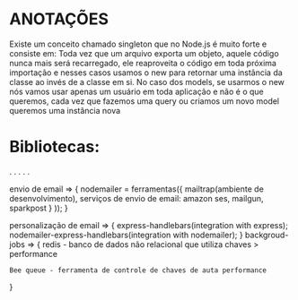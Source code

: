 # ANOTAÇÕES

Existe um conceito chamado singleton que no Node.js é muito forte e consiste em: Toda vez que um arquivo exporta um objeto, aquele código nunca mais será recarregado, ele reaproveita o código em toda próxima importação e nesses casos usamos o new para retornar uma instância da classe ao invés de a classe em si. No caso dos models, se usarmos o new nós vamos usar apenas um usuário em toda aplicação e não é o que queremos, cada vez que fazemos uma query ou criamos um novo model queremos uma instância nova



# Bibliotecas:


.
.
.
.
.

envio de email => {
  nodemailer = ferramentas({
    mailtrap(ambiente de desenvolvimento),
    serviços de envio de email:
      amazon ses,
      mailgun,
      sparkpost
      }
    ));
  }

personalização de email => {
  express-handlebars(integration with express);
  nodemailer-express-handlebars(integration with nodemailer);
}
  backgroud-jobs => {
    redis - banco de dados não relacional que utiliza chaves > performance

    Bee queue - ferramenta de controle de chaves de auta performance
  }
